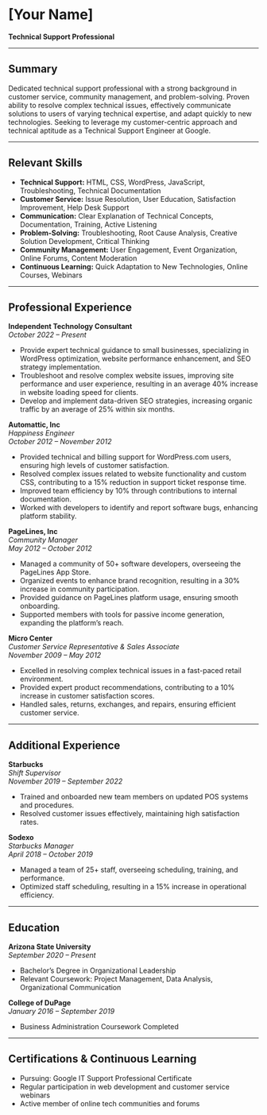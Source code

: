 # [Your Name]

**Technical Support Professional**

---

## Summary

Dedicated technical support professional with a strong background in customer service, community management, and problem-solving. Proven ability to resolve complex technical issues, effectively communicate solutions to users of varying technical expertise, and adapt quickly to new technologies. Seeking to leverage my customer-centric approach and technical aptitude as a Technical Support Engineer at Google.

---

## Relevant Skills

- **Technical Support:** HTML, CSS, WordPress, JavaScript, Troubleshooting, Technical Documentation
- **Customer Service:** Issue Resolution, User Education, Satisfaction Improvement, Help Desk Support
- **Communication:** Clear Explanation of Technical Concepts, Documentation, Training, Active Listening
- **Problem-Solving:** Troubleshooting, Root Cause Analysis, Creative Solution Development, Critical Thinking
- **Community Management:** User Engagement, Event Organization, Online Forums, Content Moderation
- **Continuous Learning:** Quick Adaptation to New Technologies, Online Courses, Webinars

---

## Professional Experience

**Independent Technology Consultant**  
*October 2022 – Present*

- Provide expert technical guidance to small businesses, specializing in WordPress optimization, website performance enhancement, and SEO strategy implementation.
- Troubleshoot and resolve complex website issues, improving site performance and user experience, resulting in an average 40% increase in website loading speed for clients.
- Develop and implement data-driven SEO strategies, increasing organic traffic by an average of 25% within six months.

**Automattic, Inc**  
*Happiness Engineer*  
*October 2012 – November 2012*

- Provided technical and billing support for WordPress.com users, ensuring high levels of customer satisfaction.
- Resolved complex issues related to website functionality and custom CSS, contributing to a 15% reduction in support ticket response time.
- Improved team efficiency by 10% through contributions to internal documentation.
- Worked with developers to identify and report software bugs, enhancing platform stability.

**PageLines, Inc**  
*Community Manager*  
*May 2012 – October 2012*

- Managed a community of 50+ software developers, overseeing the PageLines App Store.
- Organized events to enhance brand recognition, resulting in a 30% increase in community participation.
- Provided guidance on PageLines platform usage, ensuring smooth onboarding.
- Supported members with tools for passive income generation, expanding the platform’s reach.

**Micro Center**  
*Customer Service Representative & Sales Associate*  
*November 2009 – May 2012*

- Excelled in resolving complex technical issues in a fast-paced retail environment.
- Provided expert product recommendations, contributing to a 10% increase in customer satisfaction scores.
- Handled sales, returns, exchanges, and repairs, ensuring efficient customer service.

---

## Additional Experience

**Starbucks**  
*Shift Supervisor*  
*November 2019 – September 2022*

- Trained and onboarded new team members on updated POS systems and procedures.
- Resolved customer issues effectively, maintaining high satisfaction rates.

**Sodexo**  
*Starbucks Manager*  
*April 2018 – October 2019*

- Managed a team of 25+ staff, overseeing scheduling, training, and performance.
- Optimized staff scheduling, resulting in a 15% increase in operational efficiency.

---

## Education

**Arizona State University**  
*September 2020 – Present*

- Bachelor’s Degree in Organizational Leadership
- Relevant Coursework: Project Management, Data Analysis, Organizational Communication

**College of DuPage**  
*January 2016 – September 2019*

- Business Administration Coursework Completed

---

## Certifications & Continuous Learning

- Pursuing: Google IT Support Professional Certificate
- Regular participation in web development and customer service webinars
- Active member of online tech communities and forums